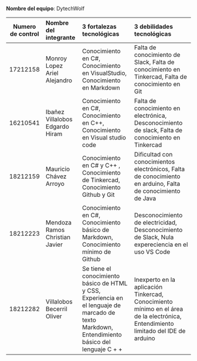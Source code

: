 **Nombre del equipo**: DytechWolf

Numero de control | Nombre del integrante | 3 fortalezas tecnológicas | 3 debilidades tecnológicas
:-: | :-- | :-- |:--
17212158| Monroy Lopez Ariel Alejandro  | Conocimiento en C#, Conocimiento en VisualStudio, Conocimiento en Markdown  | Falta de conocimiento de Slack, Falta de conocimiento en Tinkercad, Falta de conocimiento en Git
16210541| Ibañez Villalobos Edgardo Hiram  | Conocimiento en C#, Conocimiento en C++,  Conocimiento  en Visual studio code| Falta de conocimiento en electrónica, Desconocimiento de slack, Falta de conocimiento en Tinkercad
18212159  | Mauricio Chávez Arroyo  | Conocimiento en C# y C++  , Conocimiento de Tinkercad, Conocimiento Github y Git| Dificultad con conocimientos electrónicos, Falta de conocimiento en arduino, Falta de conocimiento de Java
18212223  | Mendoza Ramos Christian Javier  | Conocimiento en C#, Conocimiento básico de Markdown, Conocimiento mínimo de Github| Desconocimiento de electricidad, Desconocimiento de Slack, Nula expereciencia en el uso VS Code
18212282  |  Villalobos Becerril Oliver  | Se tiene el conocimiento básico de HTML y CSS, Experiencia en el lenguaje de marcado de texto Markdown, Entendimiento básico del lenguaje C + +| Inexperto en la aplicación Tinkercad, Conocimiento mínimo en el área de la electrónica, Entendimiento limitado del IDE de arduino


